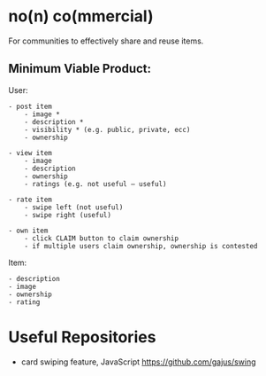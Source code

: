 # no(n) co(mmercial)
For communities to effectively share and reuse items.



## Minimum Viable Product:

User:

	- post item
		- image *
		- description *
		- visibility * (e.g. public, private, ecc)
		- ownership
		
	- view item
		- image
		- description
		- ownership
		- ratings (e.g. not useful — useful)

	- rate item
		- swipe left (not useful)
		- swipe right (useful)

	- own item
		- click CLAIM button to claim ownership
		- if multiple users claim ownership, ownership is contested

Item:

	- description
	- image
	- ownership
	- rating


# Useful Repositories
 - card swiping feature, JavaScript https://github.com/gajus/swing 